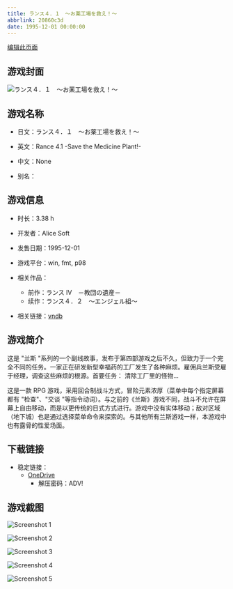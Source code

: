 ```yaml
---
title: ランス４．１　～お薬工場を救え！～
abbrlink: 20860c3d
date: 1995-12-01 00:00:00
---
```

[编辑此页面](https://github.com/ACG-3/ADV3-source/blob/main/source/_posts/games/%E5%85%B0%E6%96%AF4.md)

## 游戏封面

![ランス４．１　～お薬工場を救え！～](https://pan.timero.xyz/onedrive/img_lib_001/%E5%85%B0%E6%96%AF4_cover.avif)


## 游戏名称

- 日文：ランス４．１　～お薬工場を救え！～
- 英文：Rance 4.1 -Save the Medicine Plant!-
- 中文：None

- 别名：


## 游戏信息

- 时长：3.38 h
- 开发者：Alice Soft
- 发售日期：1995-12-01
- 游戏平台：win, fmt, p98
- 相关作品：
   - 前作：ランス IV　－教団の遺産－
   - 续作：ランス４．２　～エンジェル組～

- 相关链接：[vndb](https://vndb.org/v2043)


## 游戏简介

这是 "兰斯 "系列的一个副线故事，发布于第四部游戏之后不久，但致力于一个完全不同的任务。一家正在研发新型幸福药的工厂发生了各种麻烦。雇佣兵兰斯受雇于经理，调查这些麻烦的根源。首要任务： 清除工厂里的怪物...

这是一款 RPG 游戏，采用回合制战斗方式，冒险元素浓厚（菜单中每个指定屏幕都有 "检查"、"交谈 "等指令动词）。与之前的《兰斯》游戏不同，战斗不允许在屏幕上自由移动，而是以更传统的日式方式进行。游戏中没有实体移动；敌对区域（地下城）也是通过选择菜单命令来探索的。与其他所有兰斯游戏一样，本游戏中也有露骨的性爱场面。




## 下载链接

- 稳定链接：
    - [OneDrive](https://pan.timero.xyz/onedrive/adv_lib_001/%E5%85%B0%E6%96%AF4)
        - 解压密码：ADV!



## 游戏截图


![Screenshot 1](https://pan.timero.xyz/onedrive/img_lib_001/%E5%85%B0%E6%96%AF4_Screenshot_1.avif)

![Screenshot 2](https://pan.timero.xyz/onedrive/img_lib_001/%E5%85%B0%E6%96%AF4_Screenshot_2.avif)

![Screenshot 3](https://pan.timero.xyz/onedrive/img_lib_001/%E5%85%B0%E6%96%AF4_Screenshot_3.avif)

![Screenshot 4](https://pan.timero.xyz/onedrive/img_lib_001/%E5%85%B0%E6%96%AF4_Screenshot_4.avif)

![Screenshot 5](https://pan.timero.xyz/onedrive/img_lib_001/%E5%85%B0%E6%96%AF4_Screenshot_5.avif)

